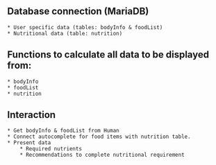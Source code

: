 ## Database connection (MariaDB) ##  
	* User specific data (tables: bodyInfo & foodList)  
	* Nutritional data (table: nutrition)  
  
## Functions to calculate all data to be displayed from: ##  
	* bodyInfo  
	* foodList  
	* nutrition  
  
## Interaction ##  
	* Get bodyInfo & foodList from Human  
	* Connect autocomplete for food items with nutrition table.  
	* Present data  
		* Required nutrients  
		* Recommendations to complete nutritional requirement  
